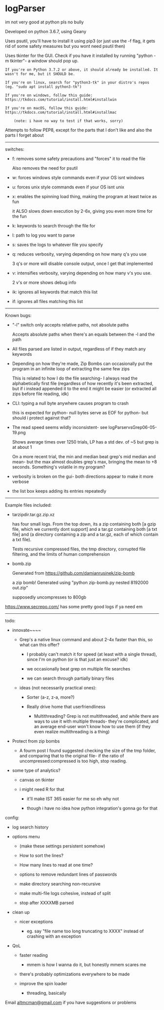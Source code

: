 # logParser
im not very good at python pls no bully

Developed on python 3.6.7, using Geany

Uses psutil, you'll have to install it using pip3 (or just use the -f flag, it gets rid of some safety measures but you wont need psutil then)

Uses tkinter for the GUI. Check if you have it installed by running "python -m tkinter"- a window should pop up.

	If you're on Python 3.7.2 or above, it should already be installed. It wasn't for me, but it SHOULD be.

	If you're on linux, search for "python3-tk" in your distro's repos (eg. "sudo apt install python3-tk")
	
	If you're on windows, follow this guide: https://tkdocs.com/tutorial/install.html#installwin
	
	If you're on macOS, follow this guide: https://tkdocs.com/tutorial/install.html#installmac
	
		(note: i have no way to test if that works, sorry)

Attempts to follow PEP8, except for the parts that I don't like and also the parts I forget about

----

switches:

- f: removes some safety precautions and "forces" it to read the file

	Also removes the need for psutil

- w: forces windows style commands even if your OS isnt windows

- u: forces unix style commands even if your OS isnt unix

- x: enables the spinning load thing, making the program at least twice as fun

	it ALSO slows down execution by 2-6x, giving you even more time for the fun

- k: keywords to search through the file for

- l: path to log you want to parse

- s: saves the logs to whatever file you specify

- q: reduces verbosity, varying depending on how many q's you use

	3 q's or more will disable console output, once I get that implemented

- v: intensifies verbosity, varying depending on how many v's you use.
	
	2 v's or more shows debug info
	
- ik: ignores all keywords that match this list

- if: ignores all files matching this list

----
Known bugs:

- "-l" switch only accepts relative paths, not absolute paths

	Accepts absolute paths when there's an equals between the -l and the path
	
- All files parsed are listed in output, regardless of if they match any keywords

- Depending on how they're made, Zip Bombs can occasionally put the program in an infinite loop of extracting the same few zips

	This is related to how I do the file searching- I always read the alphabetically first file (regardless of how recently it's been extracted, but if i instead appended it to the end it might be easier (or extracted all zips before file reading, idk)

- CLI: typing a null byte anywhere causes program to crash

	this is expected for python- null bytes serve as EOF for python- but should i protect against that?
	
- The read speed seems wildly inconsistent- see logParservsGrep06-05-19.png

	Shows average times over 1250 trials, LP has a std dev. of ~5 but grep is at about 1
	
	On a more recent trial, the min and median beat grep's mid median and mean- but the max almost doubles grep's max, bringing the mean to +8 seconds. Something's volatile in my program?

- verbosity is broken on the gui- both directions appear to make it more verbose

- the list box keeps adding its entries repeatedly
----
Example files included:

- tarzipdir.tar.gz.zip.xz

	has four small logs. From the top down, its a zip containing both [a gzip file, which we currently dont support] and a tar.gz containing both [a txt file] and (a directory containing a zip and a tar.gz, each of which contain a txt file).
	
	Tests recursive compressed files, the tmp directory, corrupted file filtering, and the limits of human comprehension
	
- bomb.zip

	Generated from https://github.com/damianrusinek/zip-bomb
	
	a zip bomb! Generated using "python zip-bomb.py nested 8192000 out.zip"
	
	supposedly uncompresses to 800gb

https://www.secrepo.com/ has some pretty good logs if ya need em

----

todo:

- innovate~~~~

	- Grep's a native linux command and about 2-4x faster than this, so what can this offer?
	
		- I probably can't match it for speed (at least with a single thread), since I'm on python (or is that just an excuse? idk)
		
		- we occasionally beat grep on multiple file searches
		
		- we can search through partially binary files
	
	- ideas (not necessarily practical ones):
		
		- Sorter (a-z, z-a, more?)
		
		- Really drive home that userfriendliness
		
			- Multithreading? Grep is not multithreaded, and while there are ways to use it with multiple threads- they're complicated, and an average end-user won't know how to use them (if they even realize multithreading is a thing)
		
- Protect from zip bombs

	- A fourm post I found suggested checking the size of the tmp folder, and comparing that to the original file- if the ratio of uncompressed:compressed is too high, stop reading.

- some type of analytics?

    - canvas on tkinter
    
    - i might need R for that
    
        - it'll make IST 365 easier for me so eh why not
        
        - though i have no idea how python integration's gonna go for that

config:

- log search history

- options menu

	- (make these settings persistent somehow)
	
	- How to sort the lines?
	
	- How many lines to read at one time?
  
	- options to remove redundant lines of passwords
	
	- make directory searching non-recursive
	
	- make multi-file logs cohesive, instead of split
	
	- stop after XXXXMB parsed
	
- clean up
	
	- nicer exceptions
	
		- eg. say "file name too long truncating to XXXX" instead of crashing with an exception
	
	
- QoL

	- faster reading
	
		- mmem is how I wanna do it, but honestly mmem scares me
	
	- there's probably optimizations everywhere to be made

	- improve the spin loader
		
		- threading, basically
	
Email altmcman@gmail.com if you have suggestions or problems
